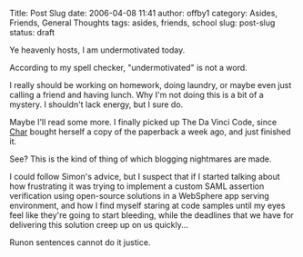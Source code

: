 Title: Post Slug
date: 2006-04-08 11:41
author: offby1
category: Asides, Friends, General Thoughts
tags: asides, friends, school
slug: post-slug
status: draft

Ye heavenly hosts, I am undermotivated today.

According to my spell checker, \"undermotivated\" is not a word.

I really should be working on homework, doing laundry, or maybe even just calling a friend and having lunch. Why I\'m not doing this is a bit of a mystery. I shouldn\'t lack energy, but I sure do.

Maybe I\'ll read some more. I finally picked up The Da Vinci Code, since [Char](http://www.livejournal.com/users/xraystar) bought herself a copy of the paperback a week ago, and just finished it.

See? This is the kind of thing of which blogging nightmares are made.

I could follow Simon\'s advice, but I suspect that if I started talking about how frustrating it was trying to implement a custom SAML assertion verification using open-source solutions in a WebSphere app serving environment, and how I find myself staring at code samples until my eyes feel like they\'re going to start bleeding, while the deadlines that we have for delivering this solution creep up on us quickly\...

Runon sentences cannot do it justice.
